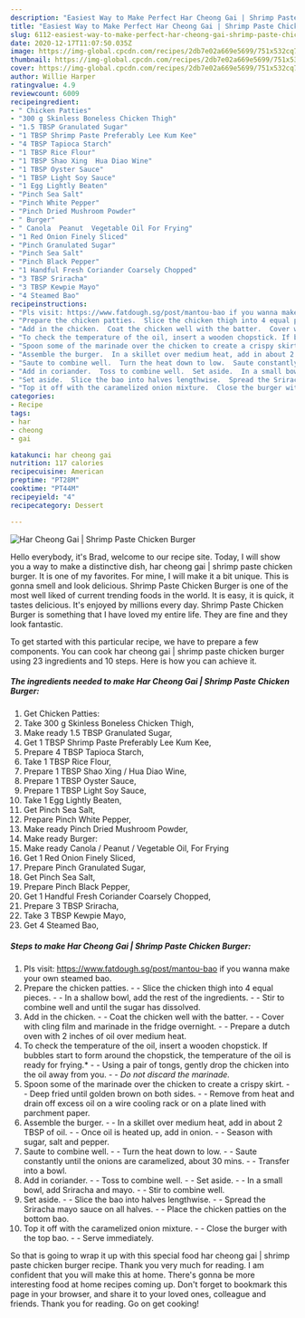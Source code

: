 ```yaml
---
description: "Easiest Way to Make Perfect Har Cheong Gai | Shrimp Paste Chicken Burger"
title: "Easiest Way to Make Perfect Har Cheong Gai | Shrimp Paste Chicken Burger"
slug: 6112-easiest-way-to-make-perfect-har-cheong-gai-shrimp-paste-chicken-burger
date: 2020-12-17T11:07:50.035Z
image: https://img-global.cpcdn.com/recipes/2db7e02a669e5699/751x532cq70/har-cheong-gai-shrimp-paste-chicken-burger-recipe-main-photo.jpg
thumbnail: https://img-global.cpcdn.com/recipes/2db7e02a669e5699/751x532cq70/har-cheong-gai-shrimp-paste-chicken-burger-recipe-main-photo.jpg
cover: https://img-global.cpcdn.com/recipes/2db7e02a669e5699/751x532cq70/har-cheong-gai-shrimp-paste-chicken-burger-recipe-main-photo.jpg
author: Willie Harper
ratingvalue: 4.9
reviewcount: 6009
recipeingredient:
- " Chicken Patties"
- "300 g Skinless Boneless Chicken Thigh"
- "1.5 TBSP Granulated Sugar"
- "1 TBSP Shrimp Paste Preferably Lee Kum Kee"
- "4 TBSP Tapioca Starch"
- "1 TBSP Rice Flour"
- "1 TBSP Shao Xing  Hua Diao Wine"
- "1 TBSP Oyster Sauce"
- "1 TBSP Light Soy Sauce"
- "1 Egg Lightly Beaten"
- "Pinch Sea Salt"
- "Pinch White Pepper"
- "Pinch Dried Mushroom Powder"
- " Burger"
- " Canola  Peanut  Vegetable Oil For Frying"
- "1 Red Onion Finely Sliced"
- "Pinch Granulated Sugar"
- "Pinch Sea Salt"
- "Pinch Black Pepper"
- "1 Handful Fresh Coriander Coarsely Chopped"
- "3 TBSP Sriracha"
- "3 TBSP Kewpie Mayo"
- "4 Steamed Bao"
recipeinstructions:
- "Pls visit: https://www.fatdough.sg/post/mantou-bao if you wanna make your own steamed bao."
- "Prepare the chicken patties.  Slice the chicken thigh into 4 equal pieces.  In a shallow bowl, add the rest of the ingredients.  Stir to combine well and until the sugar has dissolved."
- "Add in the chicken.  Coat the chicken well with the batter.  Cover with cling film and marinade in the fridge overnight.  Prepare a dutch oven with 2 inches of oil over medium heat."
- "To check the temperature of the oil, insert a wooden chopstick. If bubbles start to form around the chopstick, the temperature of the oil is ready for frying.*  Using a pair of tongs, gently drop the chicken into the oil away from you.  *Do not discard the marinade.*"
- "Spoon some of the marinade over the chicken to create a crispy skirt.  Deep fried until golden brown on both sides.  Remove from heat and drain off excess oil on a wire cooling rack or on a plate lined with parchment paper."
- "Assemble the burger.  In a skillet over medium heat, add in about 2 TBSP of oil.  Once oil is heated up, add in onion.  Season with sugar, salt and pepper."
- "Saute to combine well.  Turn the heat down to low.  Saute constantly until the onions are caramelized, about 30 mins.  Transfer into a bowl."
- "Add in coriander.  Toss to combine well.  Set aside.  In a small bowl, add Sriracha and mayo.  Stir to combine well."
- "Set aside.  Slice the bao into halves lengthwise.  Spread the Sriracha mayo sauce on all halves.  Place the chicken patties on the bottom bao."
- "Top it off with the caramelized onion mixture.  Close the burger with the top bao.  Serve immediately."
categories:
- Recipe
tags:
- har
- cheong
- gai

katakunci: har cheong gai 
nutrition: 117 calories
recipecuisine: American
preptime: "PT28M"
cooktime: "PT44M"
recipeyield: "4"
recipecategory: Dessert

---
```



![Har Cheong Gai | Shrimp Paste Chicken Burger](https://img-global.cpcdn.com/recipes/2db7e02a669e5699/751x532cq70/har-cheong-gai-shrimp-paste-chicken-burger-recipe-main-photo.jpg)

Hello everybody, it's Brad, welcome to our recipe site. Today, I will show you a way to make a distinctive dish, har cheong gai | shrimp paste chicken burger. It is one of my favorites. For mine, I will make it a bit unique. This is gonna smell and look delicious.
 Shrimp Paste Chicken Burger is one of the most well liked of current trending foods in the world. It is easy, it is quick, it tastes delicious. It's enjoyed by millions every day.  Shrimp Paste Chicken Burger is something that I have loved my entire life. They are fine and they look fantastic.




To get started with this particular recipe, we have to prepare a few components. You can cook har cheong gai | shrimp paste chicken burger using 23 ingredients and 10 steps. Here is how you can achieve it.

<!--inarticleads1-->

##### The ingredients needed to make Har Cheong Gai | Shrimp Paste Chicken Burger:

1. Get  Chicken Patties:
1. Take 300 g Skinless Boneless Chicken Thigh,
1. Make ready 1.5 TBSP Granulated Sugar,
1. Get 1 TBSP Shrimp Paste Preferably Lee Kum Kee,
1. Prepare 4 TBSP Tapioca Starch,
1. Take 1 TBSP Rice Flour,
1. Prepare 1 TBSP Shao Xing / Hua Diao Wine,
1. Prepare 1 TBSP Oyster Sauce,
1. Prepare 1 TBSP Light Soy Sauce,
1. Take 1 Egg Lightly Beaten,
1. Get Pinch Sea Salt,
1. Prepare Pinch White Pepper,
1. Make ready Pinch Dried Mushroom Powder,
1. Make ready  Burger:
1. Make ready  Canola / Peanut / Vegetable Oil, For Frying
1. Get 1 Red Onion Finely Sliced,
1. Prepare Pinch Granulated Sugar,
1. Get Pinch Sea Salt,
1. Prepare Pinch Black Pepper,
1. Get 1 Handful Fresh Coriander Coarsely Chopped,
1. Prepare 3 TBSP Sriracha,
1. Take 3 TBSP Kewpie Mayo,
1. Get 4 Steamed Bao,




<!--inarticleads2-->

##### Steps to make Har Cheong Gai | Shrimp Paste Chicken Burger:

1. Pls visit: https://www.fatdough.sg/post/mantou-bao if you wanna make your own steamed bao.
1. Prepare the chicken patties. -  - Slice the chicken thigh into 4 equal pieces. -  - In a shallow bowl, add the rest of the ingredients. -  - Stir to combine well and until the sugar has dissolved.
1. Add in the chicken. -  - Coat the chicken well with the batter. -  - Cover with cling film and marinade in the fridge overnight. -  - Prepare a dutch oven with 2 inches of oil over medium heat.
1. To check the temperature of the oil, insert a wooden chopstick. If bubbles start to form around the chopstick, the temperature of the oil is ready for frying.* -  - Using a pair of tongs, gently drop the chicken into the oil away from you. -  - *Do not discard the marinade.*
1. Spoon some of the marinade over the chicken to create a crispy skirt. -  - Deep fried until golden brown on both sides. -  - Remove from heat and drain off excess oil on a wire cooling rack or on a plate lined with parchment paper.
1. Assemble the burger. -  - In a skillet over medium heat, add in about 2 TBSP of oil. -  - Once oil is heated up, add in onion. -  - Season with sugar, salt and pepper.
1. Saute to combine well. -  - Turn the heat down to low. -  - Saute constantly until the onions are caramelized, about 30 mins. -  - Transfer into a bowl.
1. Add in coriander. -  - Toss to combine well. -  - Set aside. -  - In a small bowl, add Sriracha and mayo. -  - Stir to combine well.
1. Set aside. -  - Slice the bao into halves lengthwise. -  - Spread the Sriracha mayo sauce on all halves. -  - Place the chicken patties on the bottom bao.
1. Top it off with the caramelized onion mixture. -  - Close the burger with the top bao. -  - Serve immediately.




So that is going to wrap it up with this special food har cheong gai | shrimp paste chicken burger recipe. Thank you very much for reading. I am confident that you will make this at home. There's gonna be more interesting food at home recipes coming up. Don't forget to bookmark this page in your browser, and share it to your loved ones, colleague and friends. Thank you for reading. Go on get cooking!

